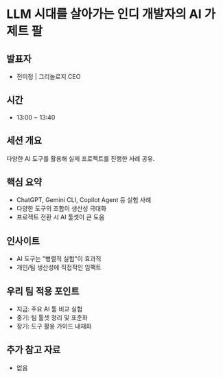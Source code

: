 # LLM 시대를 살아가는 인디 개발자의 AI 가제트 팔

## 발표자

- 전미정 | 그리놀로지 CEO

## 시간

- 13:00 ~ 13:40

## 세션 개요

다양한 AI 도구를 활용해 실제 프로젝트를 진행한 사례 공유.

## 핵심 요약

- ChatGPT, Gemini CLI, Copilot Agent 등 실험 사례
- 다양한 도구의 조합이 생산성 극대화
- 프로젝트 전환 시 AI 툴셋이 큰 도움

## 인사이트

- AI 도구는 "병렬적 실험"이 효과적
- 개인/팀 생산성에 직접적인 임팩트

## 우리 팀 적용 포인트

- 지금: 주요 AI 툴 비교 실험
- 중기: 팀 툴셋 정리 및 표준화
- 장기: 도구 활용 가이드 내재화

## 추가 참고 자료

- 없음
